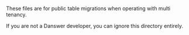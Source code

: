 <!-- DANSWER_METADATA={"link": "https://github.com/danswer-ai/danswer/blob/main/backend/alembic/README.md"} -->

These files are for public table migrations when operating with multi tenancy.

If you are not a Danswer developer, you can ignore this directory entirely.